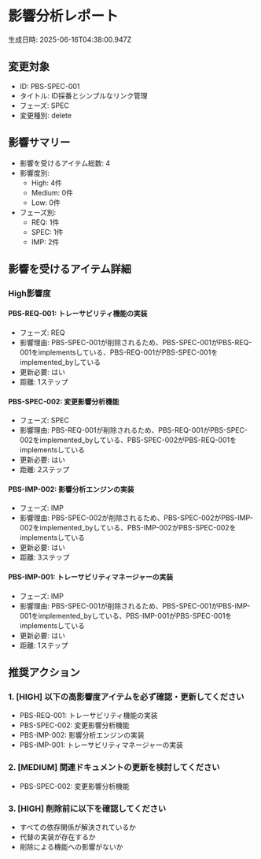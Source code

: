 # 影響分析レポート

生成日時: 2025-06-16T04:38:00.947Z

## 変更対象
- ID: PBS-SPEC-001
- タイトル: ID採番とシンプルなリンク管理
- フェーズ: SPEC
- 変更種別: delete

## 影響サマリー
- 影響を受けるアイテム総数: 4
- 影響度別:
  - High: 4件
  - Medium: 0件
  - Low: 0件
- フェーズ別:
  - REQ: 1件
  - SPEC: 1件
  - IMP: 2件

## 影響を受けるアイテム詳細

### High影響度

#### PBS-REQ-001: トレーサビリティ機能の実装
- フェーズ: REQ
- 影響理由: PBS-SPEC-001が削除されるため、PBS-SPEC-001がPBS-REQ-001をimplementsしている、PBS-REQ-001がPBS-SPEC-001をimplemented_byしている
- 更新必要: はい
- 距離: 1ステップ

#### PBS-SPEC-002: 変更影響分析機能
- フェーズ: SPEC
- 影響理由: PBS-REQ-001が削除されるため、PBS-REQ-001がPBS-SPEC-002をimplemented_byしている、PBS-SPEC-002がPBS-REQ-001をimplementsしている
- 更新必要: はい
- 距離: 2ステップ

#### PBS-IMP-002: 影響分析エンジンの実装
- フェーズ: IMP
- 影響理由: PBS-SPEC-002が削除されるため、PBS-SPEC-002がPBS-IMP-002をimplemented_byしている、PBS-IMP-002がPBS-SPEC-002をimplementsしている
- 更新必要: はい
- 距離: 3ステップ

#### PBS-IMP-001: トレーサビリティマネージャーの実装
- フェーズ: IMP
- 影響理由: PBS-SPEC-001が削除されるため、PBS-SPEC-001がPBS-IMP-001をimplemented_byしている、PBS-IMP-001がPBS-SPEC-001をimplementsしている
- 更新必要: はい
- 距離: 1ステップ

## 推奨アクション

### 1. [HIGH] 以下の高影響度アイテムを必ず確認・更新してください
- PBS-REQ-001: トレーサビリティ機能の実装
- PBS-SPEC-002: 変更影響分析機能
- PBS-IMP-002: 影響分析エンジンの実装
- PBS-IMP-001: トレーサビリティマネージャーの実装

### 2. [MEDIUM] 関連ドキュメントの更新を検討してください
- PBS-SPEC-002: 変更影響分析機能

### 3. [HIGH] 削除前に以下を確認してください
- すべての依存関係が解決されているか
- 代替の実装が存在するか
- 削除による機能への影響がないか

